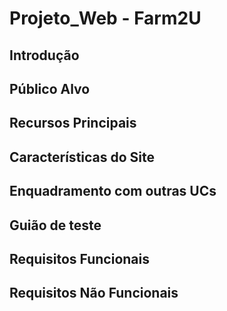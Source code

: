 # Projeto_Web - Farm2U

## Introdução


## Público Alvo


## Recursos Principais



## Características do Site


## Enquadramento com outras UCs


## Guião de teste


## Requisitos Funcionais


## Requisitos Não Funcionais
